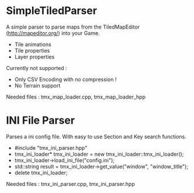# SimpleTiledParser
A simple parser to parse maps from the TiledMapEditor (http://mapeditor.org/) into your Game.

* Tile animations
* Tile properties
* Layer properties

Currently not supported :
* Only CSV Encoding with no compression !
* No Terrain support

Needed files :  tmx_map_loader.cpp,  tmx_map_loader_hpp


# INI File Parser
Parses a ini config file. With easy to use Section and Key search functions.

* #include "tmx_ini_parser.hpp"
* tmx_ini_loader* tmx_ini_loader = new tmx_ini_loader::tmx_ini_loader();
* tmx_ini_loader->load_ini_file("config.ini");
* std::string result = tmx_ini_loader->get_value("window", "window_title");
* delete tmx_ini_loader;

Needed files :  tmx_ini_parser.cpp,  tmx_ini_parser.hpp
